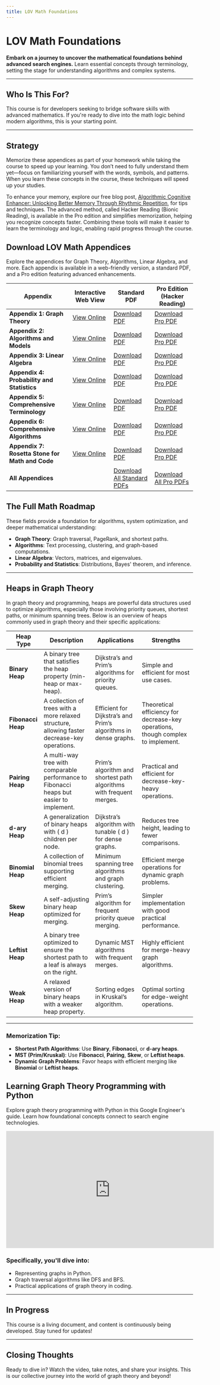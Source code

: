 ```yaml
---
title: LOV Math Foundations
---
```


# LOV Math Foundations

**Embark on a journey to uncover the mathematical foundations behind advanced search engines.** Learn essential concepts through terminology, setting the stage for understanding algorithms and complex systems.

---

## Who Is This For?

This course is for developers seeking to bridge software skills with advanced mathematics. If you're ready to dive into the math logic behind modern algorithms, this is your starting point.

---

## Strategy

Memorize these appendices as part of your homework while taking the course to speed up your learning. You don’t need to fully understand them yet—focus on familiarizing yourself with the words, symbols, and patterns. When you learn these concepts in the course, these techniques will speed up your studies.

To enhance your memory, explore our free blog post, [Algorithmic Cognitive Enhancer: Unlocking Better Memory Through Rhythmic Repetition](../blog/memory-algorithmic-cognitive-enhancer.md), for tips and techniques. The advanced method, called Hacker Reading (Bionic Reading), is available in the Pro edition and simplifies memorization, helping you recognize concepts faster. Combining these tools will make it easier to learn the terminology and logic, enabling rapid progress through the course.

## Download LOV Math Appendices

Explore the appendices for Graph Theory, Algorithms, Linear Algebra, and more. Each appendix is available in a web-friendly version, a standard PDF, and a Pro edition featuring advanced enhancements.

| Appendix                                | Interactive Web View                                      | Standard PDF                                                                                      | Pro Edition (Hacker Reading) |
|-----------------------------------------|----------------------------------------------------------|---------------------------------------------------------------------------------------------------|-------------------------------|
| **Appendix 1: Graph Theory**            | [View Online](../appendice/website/Appendix_1_Graph_Theory) | [Download PDF](../appendice/pdf/Standard%20-%20Appendix%201%20Graph%20Theory.pdf)               | [Download Pro PDF](../pro)   |
| **Appendix 2: Algorithms and Models**   | [View Online](../appendice/website/Appendix_2_Algorithms_And_Models) | [Download PDF](../appendice/pdf/Standard%20-%20Appendix%202%20Algorithms%20And%20Models.pdf)   | [Download Pro PDF](../pro)   |
| **Appendix 3: Linear Algebra**          | [View Online](../appendice/website/Appendix_3_Linear_Algebra) | [Download PDF](../appendice/pdf/Standard%20-%20Appendix%203%20Linear%20Algebra.pdf)            | [Download Pro PDF](../pro)   |
| **Appendix 4: Probability and Statistics** | [View Online](../appendice/website/Appendix_4_Probability_And_Statistics) | [Download PDF](../appendice/pdf/Standard%20-%20Appendix%204%20Probability%20And%20Statistics.pdf) | [Download Pro PDF](../pro)   |
| **Appendix 5: Comprehensive Terminology** | [View Online](../appendice/website/Appendix_5_Comprehensive_Terminology) | [Download PDF](../appendice/pdf/Standard%20-%20Appendix%205%20Comprehensive%20Terminology.pdf) | [Download Pro PDF](../pro)   |
| **Appendix 6: Comprehensive Algorithms** | [View Online](../appendice/website/Appendix_6_Comprehensive_Algorithms) | [Download PDF](../appendice/pdf/Standard%20-%20Appendix%206%20Comprehensive%20Algorithms.pdf) | [Download Pro PDF](../pro)   |
| **Appendix 7: Rosetta Stone for Math and Code** | [View Online](../appendice/website/Appendix_7_Rosetta_Stone_For_Math_And_Code) | [Download PDF](../appendice/pdf/Standard%20-%20Appendix%207%20Rosetta%20Stone%20For%20Math%20And%20Code.pdf) | [Download Pro PDF](../pro)   |
| **All Appendices**                      |                                                          | [Download All Standard PDFs](../appendice/pdf/Standard%20-%20Appendices.zip)                   | [Download All Pro PDFs](../pro) |

## The Full Math Roadmap

These fields provide a foundation for algorithms, system optimization, and deeper mathematical understanding:

- **Graph Theory**: Graph traversal, PageRank, and shortest paths.
- **Algorithms**: Text processing, clustering, and graph-based computations.
- **Linear Algebra**: Vectors, matrices, and eigenvalues.
- **Probability and Statistics**: Distributions, Bayes' theorem, and inference.

---

## Heaps in Graph Theory

In graph theory and programming, heaps are powerful data structures used to optimize algorithms, especially those involving priority queues, shortest paths, or minimum spanning trees. Below is an overview of heaps commonly used in graph theory and their specific applications:

| **Heap Type**      | **Description**                                                                 | **Applications**                                                   | **Strengths**                                         |
|---------------------|---------------------------------------------------------------------------------|---------------------------------------------------------------------|-------------------------------------------------------|
| **Binary Heap**     | A binary tree that satisfies the heap property (min-heap or max-heap).          | Dijkstra’s and Prim’s algorithms for priority queues.               | Simple and efficient for most use cases.             |
| **Fibonacci Heap**  | A collection of trees with a more relaxed structure, allowing faster decrease-key operations. | Efficient for Dijkstra’s and Prim’s algorithms in dense graphs.     | Theoretical efficiency for decrease-key operations, though complex to implement. |
| **Pairing Heap**    | A multi-way tree with comparable performance to Fibonacci heaps but easier to implement. | Prim’s algorithm and shortest path algorithms with frequent merges. | Practical and efficient for decrease-key-heavy operations. |
| **d-ary Heap**      | A generalization of binary heaps with \( d \) children per node.               | Dijkstra’s algorithm with tunable \( d \) for dense graphs.         | Reduces tree height, leading to fewer comparisons.    |
| **Binomial Heap**   | A collection of binomial trees supporting efficient merging.                   | Minimum spanning tree algorithms and graph clustering.              | Efficient merge operations for dynamic graph problems. |
| **Skew Heap**       | A self-adjusting binary heap optimized for merging.                            | Prim’s algorithm for frequent priority queue merging.               | Simpler implementation with good practical performance. |
| **Leftist Heap**    | A binary tree optimized to ensure the shortest path to a leaf is always on the right. | Dynamic MST algorithms with frequent merges.                        | Highly efficient for merge-heavy graph algorithms.    |
| **Weak Heap**       | A relaxed version of binary heaps with a weaker heap property.                 | Sorting edges in Kruskal’s algorithm.                               | Optimal sorting for edge-weight operations.          |

---

### Memorization Tip:

- **Shortest Path Algorithms**: Use **Binary**, **Fibonacci**, or **d-ary heaps**.
- **MST (Prim/Kruskal)**: Use **Fibonacci**, **Pairing**, **Skew**, or **Leftist heaps**.
- **Dynamic Graph Problems**: Favor heaps with efficient merging like **Binomial** or **Leftist heaps**.

## Learning Graph Theory Programming with Python

Explore graph theory programming with Python in this Google Engineer's guide. Learn how foundational concepts connect to search engine technologies.

<iframe
  width="560"
  height="315"
  src="https://www.youtube.com/embed/09_LlHjoEiY"
  title="Graph Theory Programming with Python by Google Engineer"
  frameBorder="0"
  allow="accelerometer; autoplay; clipboard-write; encrypted-media; gyroscope; picture-in-picture"
  allowFullScreen
></iframe>

### Specifically, you'll dive into:
- Representing graphs in Python.
- Graph traversal algorithms like DFS and BFS.
- Practical applications of graph theory in coding.

---

## In Progress

This course is a living document, and content is continuously being developed. Stay tuned for updates!

---

## Closing Thoughts

Ready to dive in? Watch the video, take notes, and share your insights. This is our collective journey into the world of graph theory and beyond!
